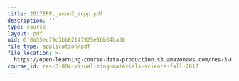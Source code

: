 ```yaml
---
title: 2017EPFL_anon2_supp.pdf
description: ''
type: course
layout: pdf
uid: 6f0a55ec79c3bb82147925e16b64ba36
file_type: application/pdf
file_location: >-
  https://open-learning-course-data-production.s3.amazonaws.com/res-3-004-visualizing-materials-science-fall-2017/6f0a55ec79c3bb82147925e16b64ba36_2017EPFL_anon2_supp.pdf
course_id: res-3-004-visualizing-materials-science-fall-2017
---
```

